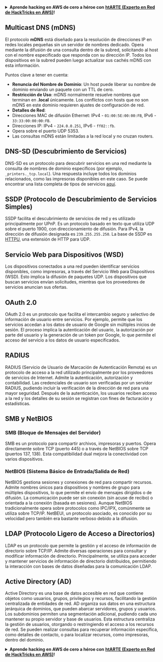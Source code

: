 <details>

<summary><strong>Aprende hacking en AWS de cero a héroe con</strong> <a href="https://training.hacktricks.xyz/courses/arte"><strong>htARTE (Experto en Red de HackTricks en AWS)</strong></a><strong>!</strong></summary>

Otras formas de apoyar a HackTricks:

* Si deseas ver tu **empresa anunciada en HackTricks** o **descargar HackTricks en PDF** Consulta los [**PLANES DE SUSCRIPCIÓN**](https://github.com/sponsors/carlospolop)!
* Obtén el [**swag oficial de PEASS & HackTricks**](https://peass.creator-spring.com)
* Descubre [**La Familia PEASS**](https://opensea.io/collection/the-peass-family), nuestra colección de [**NFTs**](https://opensea.io/collection/the-peass-family) exclusivos
* **Únete al** 💬 [**grupo de Discord**](https://discord.gg/hRep4RUj7f) o al [**grupo de telegram**](https://t.me/peass) o **síguenos** en **Twitter** 🐦 [**@hacktricks_live**](https://twitter.com/hacktricks_live)**.**
* **Comparte tus trucos de hacking enviando PRs a los repositorios de** [**HackTricks**](https://github.com/carlospolop/hacktricks) y [**HackTricks Cloud**](https://github.com/carlospolop/hacktricks-cloud).

</details>


## Multicast DNS (mDNS)

El protocolo **mDNS** está diseñado para la resolución de direcciones IP en redes locales pequeñas sin un servidor de nombres dedicado. Opera mediante la difusión de una consulta dentro de la subred, solicitando al host con el nombre especificado que responda con su dirección IP. Todos los dispositivos en la subred pueden luego actualizar sus cachés mDNS con esta información.

Puntos clave a tener en cuenta:
- **Renuncia del Nombre de Dominio**: Un host puede liberar su nombre de dominio enviando un paquete con un TTL de cero.
- **Restricción de Uso**: mDNS normalmente resuelve nombres que terminan en **.local** únicamente. Los conflictos con hosts que no son mDNS en este dominio requieren ajustes de configuración de red.
- **Detalles de Red**:
- Direcciones MAC de difusión Ethernet: IPv4 - `01:00:5E:00:00:FB`, IPv6 - `33:33:00:00:00:FB`.
- Direcciones IP: IPv4 - `224.0.0.251`, IPv6 - `ff02::fb`.
- Opera sobre el puerto UDP 5353.
- Las consultas mDNS están limitadas a la red local y no cruzan routers.

## DNS-SD (Descubrimiento de Servicios)

DNS-SD es un protocolo para descubrir servicios en una red mediante la consulta de nombres de dominio específicos (por ejemplo, `_printers._tcp.local`). Una respuesta incluye todos los dominios relacionados, como las impresoras disponibles en este caso. Se puede encontrar una lista completa de tipos de servicios [aquí](http://www.dns-sd.org/ServiceTypes.html).

## SSDP (Protocolo de Descubrimiento de Servicios Simples)

SSDP facilita el descubrimiento de servicios de red y es utilizado principalmente por UPnP. Es un protocolo basado en texto que utiliza UDP sobre el puerto 1900, con direccionamiento de difusión. Para IPv4, la dirección de difusión designada es `239.255.255.250`. La base de SSDP es [HTTPU](https://en.wikipedia.org/wiki/HTTPU), una extensión de HTTP para UDP.

## Servicio Web para Dispositivos (WSD)
Los dispositivos conectados a una red pueden identificar servicios disponibles, como impresoras, a través del Servicio Web para Dispositivos (WSD). Esto implica la difusión de paquetes UDP. Los dispositivos que buscan servicios envían solicitudes, mientras que los proveedores de servicios anuncian sus ofertas.

## OAuth 2.0
OAuth 2.0 es un protocolo que facilita el intercambio seguro y selectivo de información de usuario entre servicios. Por ejemplo, permite que los servicios accedan a los datos de usuario de Google sin múltiples inicios de sesión. El proceso implica la autenticación del usuario, la autorización por parte del usuario y la generación de un token por Google, lo que permite el acceso del servicio a los datos de usuario especificados.

## RADIUS
RADIUS (Servicio de Usuario de Marcación de Autenticación Remota) es un protocolo de acceso a la red utilizado principalmente por los proveedores de servicios de Internet. Admite la autenticación, autorización y contabilidad. Las credenciales de usuario son verificadas por un servidor RADIUS, pudiendo incluir la verificación de la dirección de red para una mayor seguridad. Después de la autenticación, los usuarios reciben acceso a la red y los detalles de su sesión se registran con fines de facturación y estadísticas.

## SMB y NetBIOS

### SMB (Bloque de Mensajes del Servidor)
SMB es un protocolo para compartir archivos, impresoras y puertos. Opera directamente sobre TCP (puerto 445) o a través de NetBIOS sobre TCP (puertos 137, 138). Esta compatibilidad dual mejora la conectividad con varios dispositivos.

### NetBIOS (Sistema Básico de Entrada/Salida de Red)
NetBIOS gestiona sesiones y conexiones de red para compartir recursos. Admite nombres únicos para dispositivos y nombres de grupo para múltiples dispositivos, lo que permite el envío de mensajes dirigidos o de difusión. La comunicación puede ser sin conexión (sin acuse de recibo) o orientada a la conexión (basada en sesiones). Aunque NetBIOS tradicionalmente opera sobre protocolos como IPC/IPX, comúnmente se utiliza sobre TCP/IP. NetBEUI, un protocolo asociado, es conocido por su velocidad pero también era bastante verboso debido a la difusión.

## LDAP (Protocolo Ligero de Acceso a Directorios)
LDAP es un protocolo que permite la gestión y el acceso de información de directorio sobre TCP/IP. Admite diversas operaciones para consultar y modificar información de directorio. Principalmente, se utiliza para acceder y mantener servicios de información de directorio distribuidos, permitiendo la interacción con bases de datos diseñadas para la comunicación LDAP.

## Active Directory (AD)
Active Directory es una base de datos accesible en red que contiene objetos como usuarios, grupos, privilegios y recursos, facilitando la gestión centralizada de entidades de red. AD organiza sus datos en una estructura jerárquica de dominios, que pueden abarcar servidores, grupos y usuarios. Los subdominios permiten una segmentación adicional, pudiendo cada uno mantener su propio servidor y base de usuarios. Esta estructura centraliza la gestión de usuarios, otorgando o restringiendo el acceso a los recursos de red. Se pueden realizar consultas para recuperar información específica, como detalles de contacto, o para localizar recursos, como impresoras, dentro del dominio.


<details>

<summary><strong>Aprende hacking en AWS de cero a héroe con</strong> <a href="https://training.hacktricks.xyz/courses/arte"><strong>htARTE (Experto en Red de HackTricks en AWS)</strong></a><strong>!</strong></summary>

Otras formas de apoyar a HackTricks:

* Si deseas ver tu **empresa anunciada en HackTricks** o **descargar HackTricks en PDF** Consulta los [**PLANES DE SUSCRIPCIÓN**](https://github.com/sponsors/carlospolop)!
* Obtén el [**swag oficial de PEASS & HackTricks**](https://peass.creator-spring.com)
* Descubre [**La Familia PEASS**](https://opensea.io/collection/the-peass-family), nuestra colección de [**NFTs**](https://opensea.io/collection/the-peass-family) exclusivos
* **Únete al** 💬 [**grupo de Discord**](https://discord.gg/hRep4RUj7f) o al [**grupo de telegram**](https://t.me/peass) o **síguenos** en **Twitter** 🐦 [**@hacktricks_live**](https://twitter.com/hacktricks_live)**.**
* **Comparte tus trucos de hacking enviando PRs a los repositorios de** [**HackTricks**](https://github.com/carlospolop/hacktricks) y [**HackTricks Cloud**](https://github.com/carlospolop/hacktricks-cloud).

</details>
